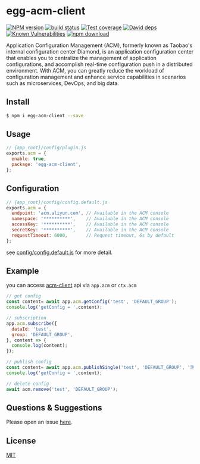 # egg-acm-client

[![NPM version][npm-image]][npm-url]
[![build status][travis-image]][travis-url]
[![Test coverage][codecov-image]][codecov-url]
[![David deps][david-image]][david-url]
[![Known Vulnerabilities][snyk-image]][snyk-url]
[![npm download][download-image]][download-url]

[npm-image]: https://img.shields.io/npm/v/egg-acm-client.svg?style=flat-square
[npm-url]: https://npmjs.org/package/egg-acm-client
[travis-image]: https://img.shields.io/travis/eggjs/egg-acm-client.svg?style=flat-square
[travis-url]: https://travis-ci.org/eggjs/egg-acm-client
[codecov-image]: https://img.shields.io/codecov/c/github/eggjs/egg-acm-client.svg?style=flat-square
[codecov-url]: https://codecov.io/github/eggjs/egg-acm-client?branch=master
[david-image]: https://img.shields.io/david/eggjs/egg-acm-client.svg?style=flat-square
[david-url]: https://david-dm.org/eggjs/egg-acm-client
[snyk-image]: https://snyk.io/test/npm/egg-acm-client/badge.svg?style=flat-square
[snyk-url]: https://snyk.io/test/npm/egg-acm-client
[download-image]: https://img.shields.io/npm/dm/egg-acm-client.svg?style=flat-square
[download-url]: https://npmjs.org/package/egg-acm-client

Application Configuration Management (ACM), formerly known as Taobao's internal configuration center Diamond, is an application configuration center that enables you to centralize the management of application configurations, and accomplish real-time configuration push in a distributed environment. With ACM, you can greatly reduce the workload of configuration management and enhance service capabilities in scenarios such as microservices, DevOps, and big data.

## Install

```bash
$ npm i egg-acm-client --save
```

## Usage

```js
// {app_root}/config/plugin.js
exports.acm = {
  enable: true,
  package: 'egg-acm-client',
};
```

## Configuration

```js
// {app_root}/config/config.default.js
exports.acm = {
  endpoint: 'acm.aliyun.com', // Available in the ACM console
  namespace: '**********',    // Available in the ACM console
  accessKey: '**********',    // Available in the ACM console
  secretKey: '**********',    // Available in the ACM console
  requestTimeout: 6000,       // Request timeout, 6s by default
};
```

see [config/config.default.js](config/config.default.js) for more detail.

## Example

you can access [acm-client](https://github.com/acm-group/acm-sdk-nodejs#api) api via `app.acm` or `ctx.acm`
```js
// get config
const content= await app.acm.getConfig('test', 'DEFAULT_GROUP');
console.log('getConfig = ',content);

// subscription
app.acm.subscribe({
  dataId: 'test',
  group: 'DEFAULT_GROUP',
}, content => {
  console.log(content);
});

// publish config
const content= await app.acm.publishSingle('test', 'DEFAULT_GROUP', '测试');
console.log('getConfig = ',content);

// delete config
await acm.remove('test', 'DEFAULT_GROUP');
```

## Questions & Suggestions

Please open an issue [here](https://github.com/eggjs/egg/issues).

## License

[MIT](LICENSE)
